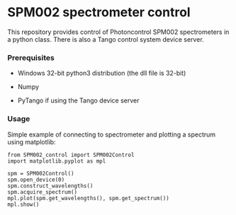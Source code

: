 # SPM002 spectrometer control
This repository provides control of Photoncontrol SPM002 spectrometers 
in a python class. There is also a Tango control system device server.

### Prerequisites
- Windows 32-bit python3 distribution (the dll file is 32-bit)

- Numpy

- PyTango if using the Tango device server  

### Usage
Simple example of connecting to spectrometer and plotting a spectrum using matplotlib:
```
from SPM002_control import SPM002Control
import matplotlib.pyplot as mpl

spm = SPM002Control()
spm.open_device(0)
spm.construct_wavelengths()
spm.acquire_spectrum()
mpl.plot(spm.get_wavelengths(), spm.get_spectrum())
mpl.show()
```